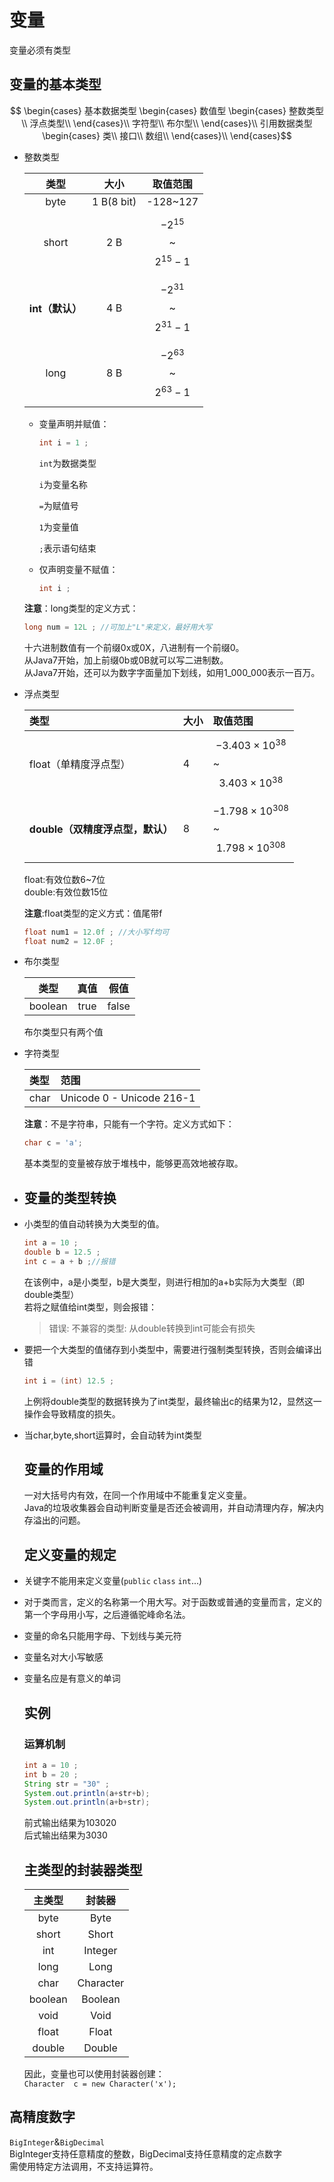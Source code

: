 # 变量

变量必须有类型

## 变量的基本类型

$$ \begin{cases} 
        基本数据类型
        \begin{cases}
          数值型
          \begin{cases}
            整数类型 \\
            浮点类型\\
          \end{cases}\\ 
          字符型\\
        布尔型\\
        \end{cases}\\
        引用数据类型
        \begin{cases}
        类\\
        接口\\
        数组\\
        \end{cases}\\            
    \end{cases}$$

* 整数类型

  | 类型 | 大小 | 取值范围 |
  | :---: | :---: | :---: |
  | byte | 1 B\(8 bit\) | -128~127 |
  | short | 2 B | $$-2^{15}$$~$$2^{15}-1 $$ |
  | **int（默认）** | 4 B | $$-2^{31}$$~$$2^{31}-1 $$ |
  | long | 8 B | $$-2^{63}$$~$$2^{63}-1 $$ |

  * 变量声明并赋值：

    ```java
    int i = 1 ;
    ```

    `int`为数据类型

    `i`为变量名称

    `=`为赋值号

    `1`为变量值

    `;`表示语句结束

  * 仅声明变量不赋值：

    ```java
    int i ;
    ```

  **注意**：long类型的定义方式：

  ```java
  long num = 12L ; //可加上"L"来定义，最好用大写
  ```

  十六进制数值有一个前缀0x或0X，八进制有一个前缀0。  
  从Java7开始，加上前缀0b或0B就可以写二进制数。  
  从Java7开始，还可以为数字字面量加下划线，如用1\_000\_000表示一百万。

* 浮点类型

  | 类型 | 大小 | 取值范围 |
  | :--- | :--- | :--- |
  | float（单精度浮点型） | 4 | $$-3.403×10^{38}$$~$$3.403×10^{38} $$ |
  | **double（双精度浮点型，默认）** | 8 | $$-1.798×10^{308}$$~$$1.798×10^{308} $$ |

  float:有效位数6~7位  
  double:有效位数15位

  **注意**:float类型的定义方式：值尾带f

  ```java
  float num1 = 12.0f ; //大小写f均可
  float num2 = 12.0F ;
  ```

* 布尔类型

  | 类型 | 真值 | 假值 |
  | :---: | :---: | :---: |
  | boolean | true | false |

  布尔类型只有两个值

* 字符类型

  | 类型 | 范围 |
  | :--- | :--- |
  | char | Unicode 0 - Unicode 216-1 |

  **注意**：不是字符串，只能有一个字符。定义方式如下：

  ```java
  char c = 'a';
  ```

  基本类型的变量被存放于堆栈中，能够更高效地被存取。

* ## 变量的类型转换
* 小类型的值自动转换为大类型的值。

  ```java
  int a = 10 ;
  double b = 12.5 ; 
  int c = a + b ;//报错
  ```

  在该例中，a是小类型，b是大类型，则进行相加的a+b实际为大类型（即double类型）  
  若将之赋值给int类型，则会报错：

  > 错误: 不兼容的类型: 从double转换到int可能会有损失

* 要把一个大类型的值储存到小类型中，需要进行强制类型转换，否则会编译出错

  ```java
  int i = (int) 12.5 ;
  ```

  上例将double类型的数据转换为了int类型，最终输出c的结果为12，显然这一操作会导致精度的损失。

* 当char,byte,short运算时，会自动转为int类型

  ## 变量的作用域

  一对大括号内有效，在同一个作用域中不能重复定义变量。  
  Java的垃圾收集器会自动判断变量是否还会被调用，并自动清理内存，解决内存溢出的问题。

  ## 定义变量的规定

* 关键字不能用来定义变量\(`public` `class` `int`...\)

* 对于类而言，定义的名称第一个用大写。对于函数或普通的变量而言，定义的第一个字母用小写，之后遵循驼峰命名法。

* 变量的命名只能用字母、下划线与美元符
* 变量名对大小写敏感
* 变量名应是有意义的单词

  ## 实例

  ### 运算机制

  ```java
  int a = 10 ;
  int b = 20 ;
  String str = "30" ;
  System.out.println(a+str+b);
  System.out.println(a+b+str);
  ```

  前式输出结果为103020  
  后式输出结果为3030

  ## 主类型的封装器类型

  | 主类型 | 封装器 |
  | :---: | :---: |
  | byte | Byte |
  | short | Short |
  | int | Integer |
  | long | Long |
  | char | Character |
  | boolean | Boolean |
  | void | Void |
  | float | Float |
  | double | Double |

  因此，变量也可以使用封装器创建：  
  `Character  c = new Character('x');`

## 高精度数字

`BigInteger`&`BigDecimal`  
BigInteger支持任意精度的整数，BigDecimal支持任意精度的定点数字  
需使用特定方法调用，不支持运算符。

